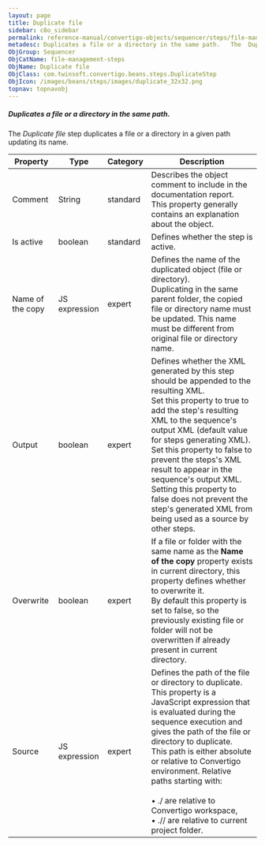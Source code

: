 ```yaml
---
layout: page
title: Duplicate file
sidebar: c8o_sidebar
permalink: reference-manual/convertigo-objects/sequencer/steps/file-management-steps/duplicate-file/
metadesc: Duplicates a file or a directory in the same path.   The  Duplicate file  step duplicates a file or a directory in a given path updating its name.
ObjGroup: Sequencer
ObjCatName: file-management-steps
ObjName: Duplicate file
ObjClass: com.twinsoft.convertigo.beans.steps.DuplicateStep
ObjIcon: /images/beans/steps/images/duplicate_32x32.png
topnav: topnavobj
---
```

##### Duplicates a file or a directory in the same path. 

The <i>Duplicate file</i> step duplicates a file or a directory in a given path updating its name.

Property | Type | Category | Description
--- | --- | --- | ---
Comment | String | standard | Describes the object comment to include in the documentation report.<br/>This property generally contains an explanation about the object.
Is active | boolean | standard | Defines whether the step is active.
Name of the copy | JS expression | expert | Defines the name of the duplicated object (file or directory).<br/>Duplicating in the same parent folder, the copied file or directory name must be updated. This name must be different from original file or directory name.
Output | boolean | expert | Defines whether the XML generated by this step should be appended to the resulting XML.<br/>Set this property to <span class="computer">true</span> to add the step's resulting XML to the sequence's output XML (default value for steps generating XML). Set this property to <span class="computer">false</span> to prevent the steps's XML result to appear in the sequence's output XML.<br/>Setting this property to <span class="computer">false</span> does not prevent the step's generated XML from being used as a source by other steps.
Overwrite | boolean | expert | If a file or folder with the same name as the <b>Name of the copy</b> property exists in current directory, this property defines whether to overwrite it.<br/>By default this property is set to <span class="computer">false</span>, so the previously existing file or folder will not be overwritten if already present in current directory.
Source | JS expression | expert | Defines the path of the file or directory to duplicate.<br/>This property is a JavaScript expression that is evaluated during the sequence execution and gives the path of the file or directory to duplicate. <br/>This path is either absolute or relative to Convertigo environment. Relative paths starting with:<br/><br/>• <span class="computer">./</span> are relative to Convertigo workspace,<br/>• <span class="computer">.//</span> are relative to current project folder. <br/>
